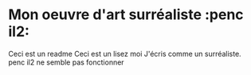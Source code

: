 # Mon oeuvre d'art surréaliste :penc il2:
Ceci est un readme
Ceci est un lisez moi
J'écris comme un surréaliste.
penc il2 ne semble pas fonctionner
